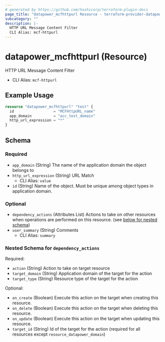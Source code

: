```yaml
---
# generated by https://github.com/hashicorp/terraform-plugin-docs
page_title: "datapower_mcfhttpurl Resource - terraform-provider-datapower"
subcategory: ""
description: |-
  HTTP URL Message Content Filter
  CLI Alias: mcf-httpurl
---
```


# datapower_mcfhttpurl (Resource)

HTTP URL Message Content Filter
  - CLI Alias: `mcf-httpurl`

## Example Usage

```terraform
resource "datapower_mcfhttpurl" "test" {
  id                  = "MCFHttpURL_name"
  app_domain          = "acc_test_domain"
  http_url_expression = "*"
}
```

<!-- schema generated by tfplugindocs -->
## Schema

### Required

- `app_domain` (String) The name of the application domain the object belongs to
- `http_url_expression` (String) URL Match
  - CLI Alias: `value`
- `id` (String) Name of the object. Must be unique among object types in application domain.

### Optional

- `dependency_actions` (Attributes List) Actions to take on other resources when operations are performed on this resource. (see [below for nested schema](#nestedatt--dependency_actions))
- `user_summary` (String) Comments
  - CLI Alias: `summary`

<a id="nestedatt--dependency_actions"></a>
### Nested Schema for `dependency_actions`

Required:

- `action` (String) Action to take on target resource
- `target_domain` (String) Application domain of the target for the action
- `target_type` (String) Resource type of the target for the action

Optional:

- `on_create` (Boolean) Execute this action on the target when creating this resource.
- `on_delete` (Boolean) Execute this action on the target when deleting this resource.
- `on_update` (Boolean) Execute this action on the target when updating this resource.
- `target_id` (String) Id of the target for the action (required for all resources except `resource_datapower_domain`)
